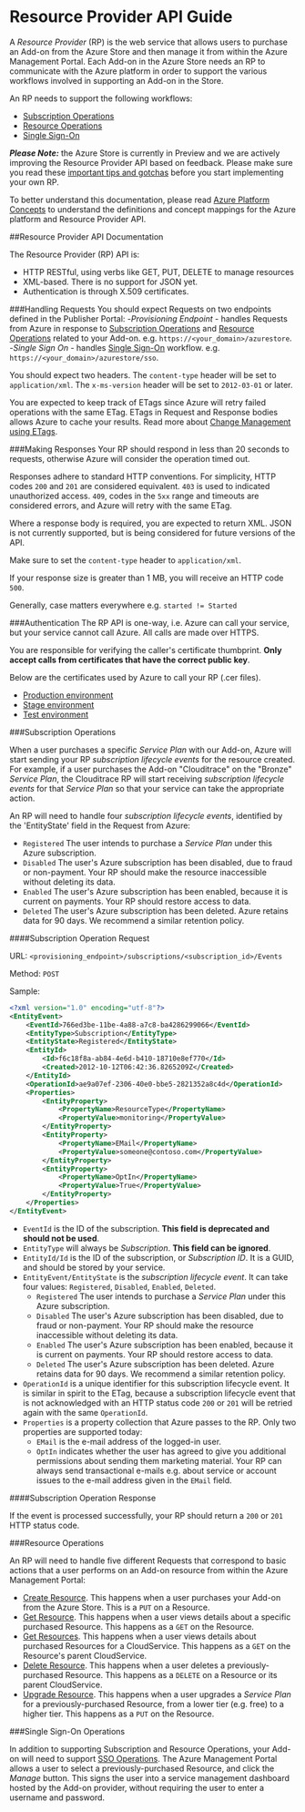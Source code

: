 # Resource Provider API Guide

A _Resource Provider_ (RP) is the web service that allows users to purchase an Add-on from the Azure Store and then manage it from within the Azure Management Portal.  Each Add-on in the Azure Store needs an RP to communicate with the Azure platform in order to support the various workflows involved in supporting an Add-on in the Store.

An RP needs to support the following workflows:
- [Subscription Operations](#subscription-operations)
- [Resource Operations](#resource-operations)
- [Single Sign-On](#single-sign-on-operations)

***Please Note:*** the Azure Store is currently in Preview and we are actively improving the Resource Provider API based on feedback. Please make sure you read these  [important tips and gotchas](https://github.com/WindowsAzure/azure-resource-provider-sdk/tree/master/docs/tips-and-tricks.md) before you start implementing your own RP.

To better understand this documentation, please read [Azure Platform Concepts](https://github.com/WindowsAzure/azure-resource-provider-sdk/tree/master/docs/concepts.md) to understand the definitions and concept mappings for the Azure platform and Resource Provider API.

##Resource Provider API Documentation

The Resource Provider (RP) API is:

- HTTP RESTful, using verbs like GET, PUT, DELETE to manage resources
- XML-based. There is no support for JSON yet.
- Authentication is through X.509 certificates.

###Handling Requests
You should expect Requests on two endpoints defined in the Publisher Portal:
-_Provisioning Endpoint_ - handles Requests from Azure in response to [Subscription Operations](#subscription-operations) and [Resource Operations](#resource-operations) related to your Add-on.  e.g. `https://<your_domain>/azurestore`.
-_Single Sign On_ - handles [Single Sign-On](#single-sign-on) workflow. e.g. `https://<your_domain>/azurestore/sso`.

You should expect two headers. The `content-type` header will be set to `application/xml`. The `x-ms-version` header will be set to `2012-03-01` or later.

You are expected to keep track of ETags since Azure will retry failed operations with the same ETag.  ETags in Request and Response bodies allows Azure to cache your results. Read more about [Change Management using ETags](https://github.com/WindowsAzure/azure-resource-provider-sdk/tree/master/docs/etags.md).

###Making Responses
Your RP should respond in less than 20 seconds to requests, otherwise Azure will consider the operation timed out.

Responses adhere to standard HTTP conventions. For simplicity, HTTP codes `200` and `201` are considered equivalent. `403` is used to indicated unauthorized access. `409`, codes in the `5xx` range and timeouts are considered errors, and Azure will retry with the same ETag.

Where a response body is required, you are expected to return XML. JSON is not currently supported, but is being considered for future versions of the API.

Make sure to set the `content-type` header to `application/xml`.

If your response size is greater than 1 MB, you will receive an HTTP code `500`.

Generally, case matters everywhere e.g. `started != Started`

###Authentication
The RP API is one-way, i.e. Azure can call your service, but your service cannot call Azure. All calls are made over HTTPS.

You are responsible for verifying the caller's certificate thumbprint. **Only accept calls from certificates that have the correct public key**.

Below are the certificates used by Azure to call your RP (.cer files).

- [Production environment](https://raw.github.com/WindowsAzure/azure-resource-provider-sdk/master/docs/misc/AzureStoreProduction.cer)
- [Stage environment](https://raw.github.com/WindowsAzure/azure-resource-provider-sdk/master/docs/misc/AzureStoreStage.cer)
- [Test environment](https://raw.github.com/WindowsAzure/azure-resource-provider-sdk/master/docs/misc/AzureStoreTest.cer)

###Subscription Operations

When a user purchases a specific _Service Plan_ with our Add-on, Azure will start sending your RP _subscription lifecycle events_ for the resource created. For example, if a user purchases the Add-on "Clouditrace" on the "Bronze" _Service Plan_, the Clouditrace RP will start receiving _subscription lifecycle events_ for that _Service Plan_ so that your service can take the appropriate action. 

An RP will need to handle four _subscription lifecycle events_, identified by the 'EntityState' field in the Request from Azure:
- `Registered` The user intends to purchase a _Service Plan_ under this Azure subscription.
- `Disabled` The user's Azure subscription has been disabled, due to fraud or non-payment. Your RP should make the resource inaccessible without deleting its data.
- `Enabled` The user's Azure subscription has been enabled, because it is current on payments. Your RP should restore access to data.
- `Deleted` The user's Azure subscription has been deleted. Azure retains data for 90 days. We recommend a similar retention policy.

####Subscription Operation Request

URL: `<provisioning_endpoint>/subscriptions/<subscription_id>/Events`

Method: `POST`

Sample:

```xml
<?xml version="1.0" encoding="utf-8"?>
<EntityEvent>
	<EventId>766ed3be-11be-4a88-a7c8-ba4286299066</EventId>
	<EntityType>Subscription</EntityType>
	<EntityState>Registered</EntityState>
	<EntityId>
		<Id>f6c18f8a-ab84-4e6d-b410-18710e8ef770</Id>
		<Created>2012-10-12T06:42:36.8265209Z</Created>
	</EntityId>
	<OperationId>ae9a07ef-2306-40e0-bbe5-2821352a8c4d</OperationId>
	<Properties>
		<EntityProperty>
			<PropertyName>ResourceType</PropertyName>
			<PropertyValue>monitoring</PropertyValue>
		</EntityProperty>
		<EntityProperty>
			<PropertyName>EMail</PropertyName>
			<PropertyValue>someone@contoso.com</PropertyValue>
		</EntityProperty>
		<EntityProperty>
			<PropertyName>OptIn</PropertyName>
			<PropertyValue>True</PropertyValue>
		</EntityProperty>
	</Properties>
</EntityEvent>
```

- `EventId` is the ID of the subscription. **This field is deprecated and should not be used**.
- `EntityType` will always be _Subscription_. **This field can be ignored**.
- `EntityId/Id` is the ID of the subscription, or _Subscription ID_. It is a GUID, and should be stored by your service. 
- `EntityEvent/EntityState` is the _subscription lifecycle event_. It can take four values: `Registered`, `Disabled`, `Enabled`, `Deleted`.
  - `Registered` The user intends to purchase a _Service Plan_ under this Azure subscription.
  - `Disabled` The user's Azure subscription has been disabled, due to fraud or non-payment. Your RP should make the resource inaccessible without deleting its data.
  - `Enabled` The user's Azure subscription has been enabled, because it is current on payments. Your RP should restore access to data.
  - `Deleted` The user's Azure subscription has been deleted. Azure retains data for 90 days. We recommend a similar retention policy.
- `OperationId` is a unique identifier for this subscription lifecycle event. It is similar in spirit to the ETag, because a subscription lifecycle event that is not acknowledged with an HTTP status code `200` or `201` will be retried again with the same `OperationId`.
- `Properties` is a property collection that Azure passes to the RP. Only two properties are supported today:
  - `EMail` is the e-mail address of the logged-in user.
  - `OptIn` indicates whether the user has agreed to give you additional permissions about sending them marketing material. Your RP can always send transactional e-mails e.g. about service or account issues to the e-mail address given in the `EMail` field.

####Subscription Operation Response

If the event is processed successfully, your RP should return a `200` or `201` HTTP status code.

###Resource Operations

An RP will need to handle five different Requests that correspond to basic actions that a user performs on an Add-on resource from within the Azure Management Portal: 

- [Create Resource](https://github.com/WindowsAzure/azure-resource-provider-sdk/tree/master/docs/api-create-resource.md). This happens when a user purchases your Add-on from the Azure Store. This is a `PUT` on a Resource.
- [Get Resource](https://github.com/WindowsAzure/azure-resource-provider-sdk/tree/master/docs/api-get-resource.md). This happens when a user views details about a specific purchased Resource. This happens as a `GET` on the Resource.
- [Get Resources](https://github.com/WindowsAzure/azure-resource-provider-sdk/tree/master/docs/api-get-resources.md). This happens when a user views details about purchased Resources for a CloudService. This happens as a `GET` on the Resource's parent CloudService.
- [Delete Resource](https://github.com/WindowsAzure/azure-resource-provider-sdk/tree/master/docs/api-delete-resource.md). This happens when a user deletes a previously-purchased Resource. This happens as a `DELETE` on a Resource or its parent CloudService.
- [Upgrade Resource](https://github.com/WindowsAzure/azure-resource-provider-sdk/tree/master/docs/api-upgrade-resource.md). This happens when a user upgrades a _Service Plan_ for a previously-purchased Resource, from a lower tier (e.g. free) to a higher tier. This happens as a `PUT` on the Resource.

###Single Sign-On Operations

In addition to supporting Subscription and Resource Operations, your Add-on will need to support [SSO Operations](https://github.com/WindowsAzure/azure-resource-provider-sdk/tree/master/docs/api-sso.md). The Azure Management Portal allows a user to select a previously-purchased Resource, and click the _Manage_ button. This signs the user into a service management dashboard hosted by the Add-on provider, without requiring the user to enter a username and password.